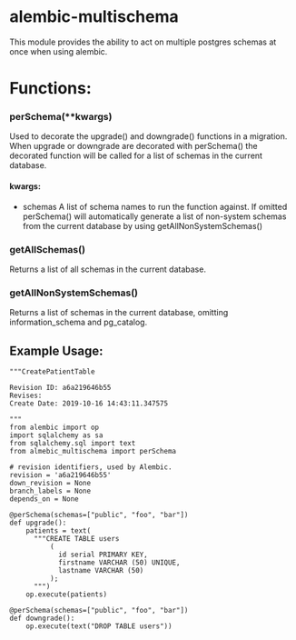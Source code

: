 
# alembic-multischema
This module provides the ability to act on multiple postgres schemas at once when using alembic.

# Functions:
### perSchema(**kwargs)
Used to decorate the upgrade() and downgrade() functions in a migration. When upgrade or downgrade are decorated with perSchema() the decorated function will be called for a list of schemas in the current database.
#### kwargs:
  * schemas
  A list of schema names to run the function against. If omitted perSchema() will automatically generate a list of non-system schemas from the current database by using getAllNonSystemSchemas()

### getAllSchemas()
  Returns a list of all schemas in the current database.

### getAllNonSystemSchemas()
  Returns a list of schemas in the current database, omitting information_schema and pg_catalog.  

## Example Usage:
```
"""CreatePatientTable

Revision ID: a6a219646b55
Revises:
Create Date: 2019-10-16 14:43:11.347575

"""
from alembic import op
import sqlalchemy as sa
from sqlalchemy.sql import text
from almebic_multischema import perSchema

# revision identifiers, used by Alembic.
revision = 'a6a219646b55'
down_revision = None
branch_labels = None
depends_on = None

@perSchema(schemas=["public", "foo", "bar"])
def upgrade():
    patients = text(
      """CREATE TABLE users
          (
            id serial PRIMARY KEY,
            firstname VARCHAR (50) UNIQUE,
            lastname VARCHAR (50)
          );
      """)
    op.execute(patients)

@perSchema(schemas=["public", "foo", "bar"])
def downgrade():
    op.execute(text("DROP TABLE users"))
```
